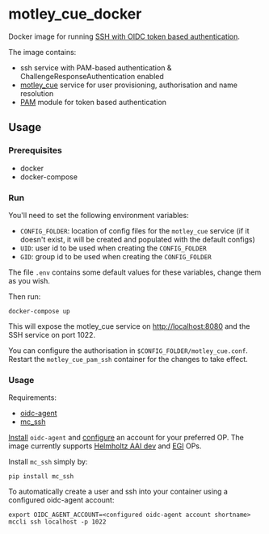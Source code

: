 # motley_cue_docker

Docker image for running [SSH with OIDC token based authentication](https://github.com/EOSC-synergy/ssh-oidc).

The image contains:
- ssh service with PAM-based authentication & ChallengeResponseAuthentication enabled
- [motley_cue](https://github.com/dianagudu/motley_cue) service for user provisioning, authorisation and name resolution
- [PAM](https://git.man.poznan.pl/stash/scm/pracelab/pam.git) module for token based authentication

## Usage

### Prerequisites
- docker
- docker-compose

### Run
You'll need to set the following environment variables:

- `CONFIG_FOLDER`: location of config files for the `motley_cue` service (if it doesn't exist, it will be created and populated with the default configs)
- `UID`: user id to be used when creating the `CONFIG_FOLDER`
- `GID`: group id to be used when creating the `CONFIG_FOLDER`

The file `.env` contains some default values for these variables, change them as you wish.

Then run:
```
docker-compose up
```

This will expose the motley_cue service on [http://localhost:8080](http://localhost:8080) and the SSH service on port 1022.

You can configure the authorisation in `$CONFIG_FOLDER/motley_cue.conf`. Restart the `motley_cue_pam_ssh` container for the changes to take effect.

### Usage

Requirements:
- [oidc-agent](https://github.com/indigo-dc/oidc-agent)
- [mc_ssh](https://github.com/dianagudu/mc_ssh)

[Install](https://indigo-dc.gitbook.io/oidc-agent/installation/install) `oidc-agent` and [configure](https://indigo-dc.gitbook.io/oidc-agent/user/oidc-gen) an account for your preferred OP. The image currently supports [Helmholtz AAI dev](https://login-dev.helmholtz.de/oauth2) and [EGI](https://aai.egi.eu/oidc) OPs.

Install `mc_ssh` simply by:
```
pip install mc_ssh
```

To automatically create a user and ssh into your container using a configured oidc-agent account:
```
export OIDC_AGENT_ACCOUNT=<configured oidc-agent account shortname>
mccli ssh localhost -p 1022
```

<!-- Or if you defined non-standard ports:
```
mccli ssh --mc-endpoint http://localhost:8888 -p 1022 localhost
``` -->

<!-- 
motley_cue API calls (covered in motley_cue docs!)
Information about the API:
```
http --verify no https://localhost:8080
```

Information about the service whose users are managed by the API: 
```
http --verify no https://localhost:8080/info "Authorization: Bearer `oidc-token deep`"
```

Deploy a new user by passing an OIDC access token:
```
http --verify no https://localhost:8080/user/deploy  "Authorization: Bearer `oidc-token deep`"
```

Verify if a given username matches the local username of an authorised user:
```
http --verify no "https://localhost:8080/verify_user?username=dianagudu" "Authorization: Bearer `oidc-token deep`"
```
-->